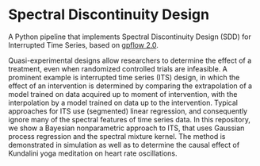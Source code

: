 
# Spectral Discontinuity Design
A Python pipeline that implements Spectral Discontinuity Design (SDD) for Interrupted Time Series, based on [gpflow 2.0](https://gpflow.readthedocs.io/en/master/). 

Quasi-experimental designs allow researchers to determine the effect of a treatment, even when randomized controlled trials are infeasible. 
A prominent example is interrupted time series (ITS) design, in which the effect of an intervention is determined by comparing the extrapolation of a model trained on data acquired up to moment of intervention, with the interpolation by a model trained on data up to the intervention. 
Typical approaches for ITS use (segmented) linear regression, and consequently ignore many of the spectral features of time series data. 
In this repository, we show a Bayesian nonparametric approach to ITS, that uses Gaussian process regression and the spectral mixture kernel. The method is demonstrated in simulation as well as to determine the causal effect of Kundalini yoga meditation on heart rate oscillations. 
